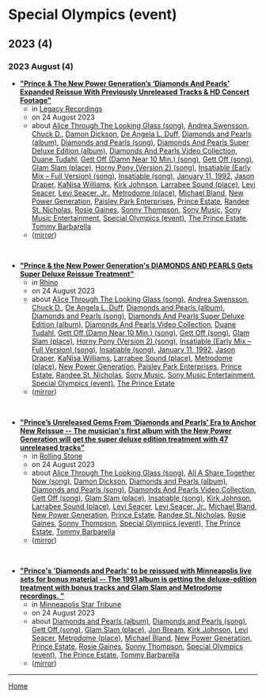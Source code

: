 # Special Olympics (event)

## 2023 (4)

### 2023 August (4)

 - [**"Prince & The New Power Generation’s ‘Diamonds And Pearls’ Expanded Reissue With Previously Unreleased Tracks & HD Concert Footage"**](https://www.legacyrecordings.com/2023/08/24/prince-the-new-power-generations-diamonds-and-pearls-expanded-reissue-with-previously-unreleased-tracks-hd-concert-footage/)
    - in [Legacy Recordings](../../../publications/k-o/legacy-recordings/index.md)
    - on 24 August 2023
    - about [Alice Through The Looking Glass (song)](../../../topics/song/alice-through-the-looking-glass/index.md), [Andrea Swensson](../../../topics/andrea-swensson/index.md), [Chuck D.](../../../topics/chuck-d/index.md), [Damon Dickson](../../../topics/damon-dickson/index.md), [De Angela L. Duff](../../../topics/de-angela-l-duff/index.md), [Diamonds and Pearls (album)](../../../topics/album/diamonds-and-pearls/index.md), [Diamonds and Pearls (song)](../../../topics/song/diamonds-and-pearls/index.md), [Diamonds And Pearls Super Deluxe Edition (album)](../../../topics/album/diamonds-and-pearls-super-deluxe-edition/index.md), [Diamonds And Pearls Video Collection](../../../topics/diamonds-and-pearls-video-collection/index.md), [Duane Tudahl](../../../topics/duane-tudahl/index.md), [Gett Off (Damn Near 10 Min.) (song)](../../../topics/song/gett-off-damn-near-10-min/index.md), [Gett Off (song)](../../../topics/song/gett-off/index.md), [Glam Slam (place)](../../../topics/place/glam-slam/index.md), [Horny Pony (Version 2) (song)](../../../topics/song/horny-pony-version-2/index.md), [Insatiable (Early Mix – Full Version) (song)](../../../topics/song/insatiable-early-mix-full-version/index.md), [Insatiable (song)](../../../topics/song/insatiable/index.md), [January 11, 1992](../../../topics/january-11-1992/index.md), [Jason Draper](../../../topics/jason-draper/index.md), [KaNisa Williams](../../../topics/kanisa-williams/index.md), [Kirk Johnson](../../../topics/kirk-johnson/index.md), [Larrabee Sound (place)](../../../topics/place/larrabee-sound/index.md), [Levi Seacer](../../../topics/levi-seacer/index.md), [Levi Seacer, Jr.](../../../topics/levi-seacer-jr/index.md), [Metrodome (place)](../../../topics/place/metrodome/index.md), [Michael Bland](../../../topics/michael-bland/index.md), [New Power Generation](../../../topics/new-power-generation/index.md), [Paisley Park Enterprises](../../../topics/paisley-park-enterprises/index.md), [Prince Estate](../../../topics/prince-estate/index.md), [Randee St. Nicholas](../../../topics/randee-st-nicholas/index.md), [Rosie Gaines](../../../topics/rosie-gaines/index.md), [Sonny Thompson](../../../topics/sonny-thompson/index.md), [Sony Music](../../../topics/sony-music/index.md), [Sony Music Entertainment](../../../topics/sony-music-entertainment/index.md), [Special Olympics (event)](../../../topics/event/special-olympics/index.md), [The Prince Estate](../../../topics/the-prince-estate/index.md), [Tommy Barbarella](../../../topics/tommy-barbarella/index.md)
    - ([mirror](https://web.archive.org/web/*/https://www.legacyrecordings.com/2023/08/24/prince-the-new-power-generations-diamonds-and-pearls-expanded-reissue-with-previously-unreleased-tracks-hd-concert-footage/))

<br />

 - [**"Prince & the New Power Generation's DIAMONDS AND PEARLS Gets Super Deluxe Reissue Treatment"**](https://www.rhino.com/article/prince-the-new-power-generations-diamonds-and-pearls-gets-super-deluxe-reissue-treatment)
    - in [Rhino](../../../publications/p-t/rhino/index.md)
    - on 24 August 2023
    - about [Alice Through The Looking Glass (song)](../../../topics/song/alice-through-the-looking-glass/index.md), [Andrea Swensson](../../../topics/andrea-swensson/index.md), [Chuck D.](../../../topics/chuck-d/index.md), [De Angela L. Duff](../../../topics/de-angela-l-duff/index.md), [Diamonds and Pearls (album)](../../../topics/album/diamonds-and-pearls/index.md), [Diamonds and Pearls (song)](../../../topics/song/diamonds-and-pearls/index.md), [Diamonds And Pearls Super Deluxe Edition (album)](../../../topics/album/diamonds-and-pearls-super-deluxe-edition/index.md), [Diamonds And Pearls Video Collection](../../../topics/diamonds-and-pearls-video-collection/index.md), [Duane Tudahl](../../../topics/duane-tudahl/index.md), [Gett Off (Damn Near 10 Min.) (song)](../../../topics/song/gett-off-damn-near-10-min/index.md), [Gett Off (song)](../../../topics/song/gett-off/index.md), [Glam Slam (place)](../../../topics/place/glam-slam/index.md), [Horny Pony (Version 2) (song)](../../../topics/song/horny-pony-version-2/index.md), [Insatiable (Early Mix – Full Version) (song)](../../../topics/song/insatiable-early-mix-full-version/index.md), [Insatiable (song)](../../../topics/song/insatiable/index.md), [January 11, 1992](../../../topics/january-11-1992/index.md), [Jason Draper](../../../topics/jason-draper/index.md), [KaNisa Williams](../../../topics/kanisa-williams/index.md), [Larrabee Sound (place)](../../../topics/place/larrabee-sound/index.md), [Metrodome (place)](../../../topics/place/metrodome/index.md), [New Power Generation](../../../topics/new-power-generation/index.md), [Paisley Park Enterprises](../../../topics/paisley-park-enterprises/index.md), [Prince Estate](../../../topics/prince-estate/index.md), [Randee St. Nicholas](../../../topics/randee-st-nicholas/index.md), [Sony Music](../../../topics/sony-music/index.md), [Sony Music Entertainment](../../../topics/sony-music-entertainment/index.md), [Special Olympics (event)](../../../topics/event/special-olympics/index.md), [The Prince Estate](../../../topics/the-prince-estate/index.md)
    - ([mirror](https://web.archive.org/web/*/https://www.rhino.com/article/prince-the-new-power-generations-diamonds-and-pearls-gets-super-deluxe-reissue-treatment))

<br />

 - [**"Prince’s Unreleased Gems From ‘Diamonds and Pearls’ Era to Anchor New Reissue -- The musician's first album with the New Power Generation will get the super deluxe edition treatment with 47 unreleased tracks"**](https://www.rollingstone.com/music/music-news/prince-diamonds-and-perals-reissue-unreleased-tracks-1234811574/)
    - in [Rolling Stone](../../../publications/p-t/rolling-stone/index.md)
    - on 24 August 2023
    - about [Alice Through The Looking Glass (song)](../../../topics/song/alice-through-the-looking-glass/index.md), [All A Share Together Now (song)](../../../topics/song/all-a-share-together-now/index.md), [Damon Dickson](../../../topics/damon-dickson/index.md), [Diamonds and Pearls (album)](../../../topics/album/diamonds-and-pearls/index.md), [Diamonds and Pearls (song)](../../../topics/song/diamonds-and-pearls/index.md), [Diamonds And Pearls Video Collection](../../../topics/diamonds-and-pearls-video-collection/index.md), [Gett Off (song)](../../../topics/song/gett-off/index.md), [Glam Slam (place)](../../../topics/place/glam-slam/index.md), [Insatiable (song)](../../../topics/song/insatiable/index.md), [Kirk Johnson](../../../topics/kirk-johnson/index.md), [Larrabee Sound (place)](../../../topics/place/larrabee-sound/index.md), [Levi Seacer](../../../topics/levi-seacer/index.md), [Levi Seacer, Jr.](../../../topics/levi-seacer-jr/index.md), [Michael Bland](../../../topics/michael-bland/index.md), [New Power Generation](../../../topics/new-power-generation/index.md), [Prince Estate](../../../topics/prince-estate/index.md), [Randee St. Nicholas](../../../topics/randee-st-nicholas/index.md), [Rosie Gaines](../../../topics/rosie-gaines/index.md), [Sonny Thompson](../../../topics/sonny-thompson/index.md), [Special Olympics (event)](../../../topics/event/special-olympics/index.md), [The Prince Estate](../../../topics/the-prince-estate/index.md), [Tommy Barbarella](../../../topics/tommy-barbarella/index.md)
    - ([mirror](https://web.archive.org/web/*/https://www.rollingstone.com/music/music-news/prince-diamonds-and-perals-reissue-unreleased-tracks-1234811574/))

<br />

 - [**"Prince's 'Diamonds and Pearls' to be reissued with Minneapolis live sets for bonus material -- The 1991 album is getting the deluxe-edition treatment with bonus tracks and Glam Slam and Metrodome recordings. "**](https://www.startribune.com/princes-diamonds-and-pearls-to-be-reissued-with-minneapolis-live-sets-for-bonus-material/600299451/)
    - in [Minneapolis Star Tribune](../../../publications/k-o/minneapolis-star-tribune/index.md)
    - on 24 August 2023
    - about [Diamonds and Pearls (album)](../../../topics/album/diamonds-and-pearls/index.md), [Diamonds and Pearls (song)](../../../topics/song/diamonds-and-pearls/index.md), [Gett Off (song)](../../../topics/song/gett-off/index.md), [Glam Slam (place)](../../../topics/place/glam-slam/index.md), [Jon Bream](../../../topics/jon-bream/index.md), [Kirk Johnson](../../../topics/kirk-johnson/index.md), [Levi Seacer](../../../topics/levi-seacer/index.md), [Metrodome (place)](../../../topics/place/metrodome/index.md), [Michael Bland](../../../topics/michael-bland/index.md), [New Power Generation](../../../topics/new-power-generation/index.md), [Prince Estate](../../../topics/prince-estate/index.md), [Rosie Gaines](../../../topics/rosie-gaines/index.md), [Sonny Thompson](../../../topics/sonny-thompson/index.md), [Special Olympics (event)](../../../topics/event/special-olympics/index.md), [The Prince Estate](../../../topics/the-prince-estate/index.md), [Tommy Barbarella](../../../topics/tommy-barbarella/index.md)
    - ([mirror](https://web.archive.org/web/*/https://www.startribune.com/princes-diamonds-and-pearls-to-be-reissued-with-minneapolis-live-sets-for-bonus-material/600299451/))

----

[Home](../index.md)
